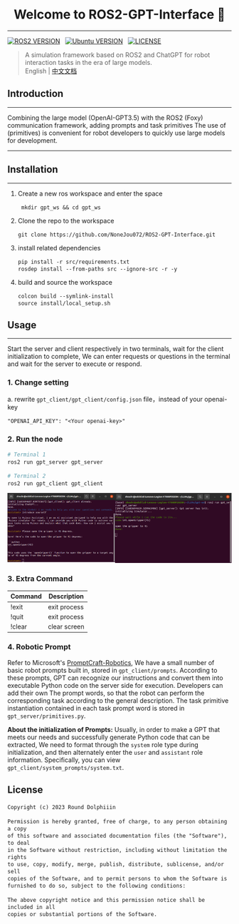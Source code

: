 <h1 align="center">Welcome to ROS2-GPT-Interface 👋</h1>  

--- 

[![ROS2 VERSION](https://img.shields.io/badge/ROS-ROS%202%20Foxy-brightgreen)](http://docs.ros.org/en/foxy/index.html)
&nbsp;
[![Ubuntu VERSION](https://img.shields.io/badge/Ubuntu-20.04-yellow)](https://ubuntu.com/)
&nbsp;
[![LICENSE](https://img.shields.io/badge/License-MIT-informational)](https://nonejou072.github.io/)
&nbsp;

> A simulation framework based on ROS2 and ChatGPT for robot interaction tasks in the era of large models.  
> English | [中文文档](README.md)

## Introduction

---

Combining the large model (OpenAI-GPT3.5) with the ROS2 (Foxy) 
communication framework, adding prompts and task primitives
The use of (primitives) is convenient for robot developers 
to quickly use large models for development.

---

## Installation

--- 

1. Create a new ros workspace and enter the space
   ```commandline
    mkdir gpt_ws && cd gpt_ws
    ```
2. Clone the repo to the workspace
    ```
    git clone https://github.com/NoneJou072/ROS2-GPT-Interface.git
   ```
3. install related dependencies
    ```
    pip install -r src/requirements.txt
    rosdep install --from-paths src --ignore-src -r -y
   ```
4. build and source the workspace
    ```
   colcon build --symlink-install
   source install/local_setup.sh
   ```
   
## Usage  
---
Start the server and client respectively in two terminals, wait for the client
initialization to complete, We can enter requests or questions in the terminal
and wait for the server to execute or respond.

### 1. Change setting
a. rewrite `gpt_client/gpt_client/config.json` file，instead of your openai-key
   ```
   "OPENAI_API_KEY": "<Your openai-key>"
   ```

### 2. Run the node
```bash
# Terminal 1
ros2 run gpt_server gpt_server
```
```bash
# Terminal 2
ros2 run gpt_client gpt_client
```
<div style="display: flex;">
  <div style="flex: 50%;">
    <img src="docs/assets/client_test.png" alt="Image 1">
  </div>
  <div style="flex: 54%;">
    <img src="docs/assets/server_test.png" alt="Image 2">
  </div>
</div>

### 3. Extra Command

| Command | Description  |
|---------|--------------|
| !exit   | exit process |
| !quit   | exit process |
| !clear  | clear screen |

### 4. Robotic Prompt

Refer to Microsoft's [PromptCraft-Robotics](https://github.com/microsoft/PromptCraft-Robotics),
We have a small number of basic robot prompts built in, stored in `gpt_client/prompts`. According to these prompts,
GPT can recognize our instructions and convert them into executable Python code on the server side for execution. Developers can add their own
The prompt words, so that the robot can perform the corresponding task according to the general description. The task primitive instantiation contained in each task prompt word is stored in
`gpt_server/primitives.py`.

**About the initialization of Prompts:** Usually, in order to make a GPT that meets our needs and successfully generate Python code that can be extracted,
We need to format through the `system` role type during initialization, and then alternately enter the `user` and `assistant` role information. Specifically, you can view `gpt_client/system_prompts/system.txt`.

## License
```
Copyright (c) 2023 Round Dolphiiin

Permission is hereby granted, free of charge, to any person obtaining a copy
of this software and associated documentation files (the "Software"), to deal
in the Software without restriction, including without limitation the rights
to use, copy, modify, merge, publish, distribute, sublicense, and/or sell
copies of the Software, and to permit persons to whom the Software is
furnished to do so, subject to the following conditions:

The above copyright notice and this permission notice shall be included in all
copies or substantial portions of the Software.
```
